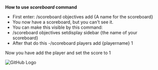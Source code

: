 **How to use *scoreboard* command**



- First enter: /scoreboard objectives add {A name for the scoreboard}    
- You now have a scoreboard, but you can't see it.  
- You can make this visible by this command:  
- /scoreboard objectives setdisplay sidebar {the name of your scoreboard}      
- After that do this
-/scoreboard players add {playername} 1  

Now you have add the player and set the score to 1

![GitHub Logo]()

  
